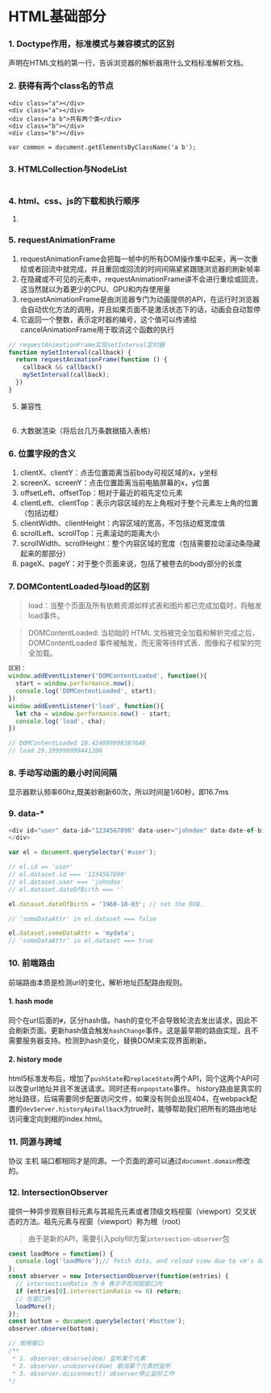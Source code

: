 <!-- 基础.md -->
# HTML基础部分
### 1. Doctype作用，标准模式与兼容模式的区别
<!DOCTYPE>声明在HTML文档的第一行，告诉浏览器的解析器用什么文档标准解析文档。


### 2. 获得有两个class名的节点
```
<div class="a"></div>
<div class="a"></div>
<div class="a b">共有两个类</div>
<div class="b"></div>
<div class="b"></div>

var common = document.getElementsByClassName('a b');
```

### 3. HTMLCollection与NodeList
```

```	

### 4. html、css、js的下载和执行顺序
1. 


### 5. requestAnimationFrame
1. requestAnimationFrame会把每一帧中的所有DOM操作集中起来，再一次重绘或者回流中就完成，并且重回或回流的时间间隔紧紧跟随浏览器的刷新帧率
2. 在隐藏或不可见的元素中，requestAnimationFrame讲不会进行重绘或回流，这当然就以为着更少的CPU、GPU和内存使用量
3. requestAnimationFrame是由浏览器专门为动画提供的API，在运行时浏览器会自动优化方法的调用，并且如果页面不是激活状态下的话，动画会自动暂停
4. 它返回一个整数，表示定时器的编号，这个值可以传递给cancelAnimationFrame用于取消这个函数的执行
```js
// requestAnimationFrame实现setInterval定时器
function mySetInterval(callback) {
  return requestAnimationFrame(function () {
    callback && callback()
    mySetInterval(callback);
  })
}
```
5. 兼容性
```js

```
6. 大数据渲染（将后台几万条数据插入表格）

### 6. 位置字段的含义
1. clientX、clientY：点击位置距离当前body可视区域的x，y坐标
2. screenX、screenY：点击位置距离当前电脑屏幕的x，y位置
3. offsetLeft、offsetTop：相对于最近的祖先定位元素
4. clientLeft、clientTop：表示内容区域的左上角相对于整个元素左上角的位置（包括边框）
5. clientWidth、clientHeight：内容区域的宽高，不包括边框宽度值
6. scrollLeft、scrollTop：元素滚动的距离大小
7. scrollWidth、scrollHeight：整个内容区域的宽度（包括需要拉动滚动条隐藏起来的那部分）
8. pageX、pageY：对于整个页面来说，包括了被卷去的body部分的长度

### 7. DOMContentLoaded与load的区别

> load：当整个页面及所有依赖资源如样式表和图片都已完成加载时，将触发load事件。

> DOMContentLoaded: 当初始的 HTML 文档被完全加载和解析完成之后，DOMContentLoaded 事件被触发，而无需等待样式表、图像和子框架的完全加载。

```js
区别：
window.addEventListener('DOMContentLoaded', function(){
  start = window.performance.now();
  console.log('DOMContentLoaded', start);
})
window.addEventListener('load', function(){
  let cha = window.performance.now() - start;
  console.log('load', cha);
})

// DOMContentLoaded 18.424999998387648
// load 29.399999999441206
```

### 8. 手动写动画的最小时间间隔
显示器默认频率60hz,既美妙刷新60次，所以时间是1/60秒，即16.7ms

### 9. data-*
```js
<div id="user" data-id="1234567890" data-user="johndoe" data-date-of-birth>John Doe
</div>

var el = document.querySelector('#user');

// el.id == 'user'
// el.dataset.id === '1234567890'
// el.dataset.user === 'johndoe'
// el.dataset.dateOfBirth === ''

el.dataset.dateOfBirth = '1960-10-03'; // set the DOB.

// 'someDataAttr' in el.dataset === false

el.dataset.someDataAttr = 'mydata';
// 'someDataAttr' in el.dataset === true
```

### 10. 前端路由
前端路由本质是检测url的变化，解析地址匹配路由规则。

#### 1. hash mode
同个在url后面的```#```，区分hash值。hash的变化不会导致轮流去发出请求，因此不会刷新页面。更新hash值会触发```hashChange```事件。这是最早期的路由实现，且不需要服务器支持。检测到hash变化，替换DOM来实现界面刷新。

#### 2. history mode
html5标准发布后，增加了```pushState```和```replaceState```两个API，同个这两个API可以改变url地址并且不发送请求。同时还有```onpopstate```事件。
history路由是真实的地址路径，后端需要同步配置访问文件，如果没有则会出现404，在webpack配置的```devServer.historyApiFallback```为true时，能够帮助我们把所有的路由地址访问重定向到根的index.html。

### 11. 同源与跨域
协议 主机 端口都相同才是同源。一个页面的源可以通过```document.domain```修改的。

### 12. IntersectionObserver
提供一种异步观察目标元素与其祖先元素或者顶级文档视窗（viewport）交叉状态的方法。祖先元素与视窗（viewport）称为根（root）
> 由于是新的API，需要引入polyfill方案```intersection-observer```包

```js
const loadMore = function() {
  console.log('loadMore');// fetch data, and reload view due to vm's data change.
};
const observer = new IntersectionObserver(function(entries) {
  // intersectionRatio 为 0 表示不在视图窗口内
  if (entries[0].intersectionRatio <= 0) return;
  // 在窗口内
  loadMore();
});
const bottom = document.querySelector('#bottom');
observer.observe(bottom);

// 常用接口
/**
 * 1. observer.observe(dom) 监听某个元素
 * 2. observer.unobserve(dom) 取消某个元素的监听
 * 3. observer.disconnect() observer停止监听工作
*/

```
